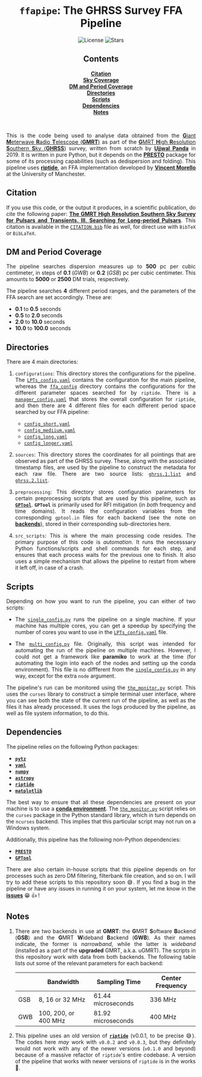 <div align="center">

# `ffapipe`: The GHRSS Survey FFA Pipeline

![License][license]
![Stars][stars]

## Contents

[**Citation**](#citation)<br/>
[**Sky Coverage**](#sky-coverage)<br/>
[**DM and Period Coverage**](#dm-and-period-coverage)<br/>
[**Directories**](#directories)<br/>
[**Scripts**](#scripts)<br/>
[**Dependencies**](#dependencies)<br/>
[**Notes**](#notes)<br/>

</div>
<br/>

<div align="justify">

This is the code being used to analyse data obtained from the [**G**iant
**M**eterwave **R**adio **T**elescope (**GMRT**)][gmrt] as part of the [**G**MRT
**H**igh **R**esolution **S**outhern **S**ky (**GHRSS**)][ghrss] survey, written
from scratch by [**Ujjwal Panda**][upanda] in 2019. It is written in pure
Python, but it depends on the [**PRESTO**][presto] package for some of its
processing capabilities (such as dedispersion and folding). This pipeline uses
[**riptide**][riptide], an FFA implementation developed by [**Vincent
Morello**][morello] at
the University of Manchester.

## Citation

If you use this code, or the output it produces, in a scientific publication, do
cite the following paper: <u>[**The GMRT High Resolution Southern Sky Survey for
Pulsars and Transients. III. Searching for Long-period Pulsars**][GHRSS3]</u>.
This citation is available in the [`CITATION.bib`](CITATION.bib) file as well,
for direct use with `BibTeX` or `BibLaTeX`.

## DM and Period Coverage

The pipeline searches dispersion measures up to **500** pc per cubic centimeter,
in steps of **0.1** (*GWB*) or **0.2** (*GSB*) pc per cubic centimeter. This
amounts to **5000** or **2500** DM trials, respectively.

The pipeline searches **4** different period ranges, and the parameters of the
FFA search are set accordingly. These are:

* **0.1** to **0.5** seconds
* **0.5** to **2.0** seconds
* **2.0** to **10.0** seconds
* **10.0** to **100.0** seconds

## Directories

There are 4 main directories:

1. `configurations`: This directory stores the configurations for the pipeline.
   The [`LPTs_config.yaml`](./configurations/LPTs_config.yaml) contains the
   configuration for the main pipeline, whereas the
   [`ffa_config`](./configurations/ffa_config) directory contains the
   configurations for the different parameter spaces searched for by `riptide`.
   There is a
   [`manager_config.yaml`](./configurations/ffa_config/manager_config.yaml) that
   stores the overall configuration for `riptide`, and then there are 4
   different files for each different period space searched by our FFA pipeline:

    * [`config_short.yaml`](./configurations/ffa_config/config_short.yaml)
    * [`config_mediium.yaml`](./configurations/ffa_config/config_medium.yaml)
    * [`config_long.yaml`](./configurations/ffa_config/config_long.yaml)
    * [`config_longer.yaml`](./configurations/ffa_config/config_longer.yaml)

2. `sources`: This directory stores the coordinates for all pointings that are
   observed as part of the GHRSS survey. These, along with the associated
   timestamp files, are used by the pipeline to construct the metadata for each
   raw file. There are two source lists:
   [`ghrss.1.list`](./sources/ghrss.1.list) and
   [`ghrss.2.list`](./sources/ghrss.2.list).

3. `preprocessing`: This directory stores configuration parameters for certain
   preprocessing scripts that are used by this pipeline, such as
   [**`GPTool`**][gptool]. **`GPTool`** is primarily used for RFI mitigation (in
   *both* frequency and time domains). It reads the configuration variables from
   the corresponding `gptool.in` files for each backend (see the note on
   [**backends**](#notes)), stored in their corresponding sub-directories here.

4. `src_scripts`: This is where the main processing code resides. The primary
   purpose of this code is *automation*. It runs the necesssary Python
   functions/scripts and shell commands for each step, and ensures that each
   process waits for the previous one to finish. It also uses a simple mechanism
   that allows the pipeline to restart from where it left off, in case of a
   crash.

## Scripts

Depending on how you want to run the pipeline, you can either of two scripts:

* The [`single_config.py`](./single_config.py) runs the pipeline on a single
  machine. If your machine has multiple cores, you can get a speedup by
  specifying the number of cores you want to use in the
  [`LPTs_config.yaml`](./configurations/LPTs_config.yaml) file.

* The [`multi_config.py`](./multi_config.py) file. Originally, this script was
  intended for automating the run of the pipeline on multiple machines. However,
  I could not get a framework like **paramiko** to work at the time (for
  automating the login into each of the nodes and setting up the conda
  environment). This file is no diffferent from the
  [`single_config.py`](./single_config.py) in any way, except for the extra
  `node` argument.

The pipeline's run can be monitored using the
[`the_monitor.py`](./the_monitor.py) script. This uses the `curses` library to
construct a simple terminal user interface, where you can see both the state of
the current run of the pipeline, as well as the files it has already processed.
It uses the logs produced by the pipeline, as well as file system information,
to do this.

## Dependencies

The pipeline relies on the following Python packages:

* [**`pytz`**][pytz]
* [**`yaml`**][yaml]
* [**`numpy`**][numpy]
* [**`astropy`**][astropy]
* [**`riptide`**][riptide]
* [**`matplotlib`**][matplotlib]

The best way to ensure that all these dependencies are present on your machine
is to use a [**conda environment**][conda]. The
[`the_monitor.py`](./the_monitor.py) script relies on the `curses` package in
the Python standard library, which in turn depends on the `ncurses` backend.
This implies that this particular script may not run on a Windows system.

Additionally, this pipeline has the following non-Python dependencies:

* [**`PRESTO`**][presto]
* [**`GPTool`**][gptool]

There are also certain in-house scripts that this pipeline depends on for
processes such as zero DM filtering, filterbank file creation, and so on. I will
try to add these scripts to this repository soon :sweat_smile:. If you find a
bug in the pipeline or have any issues in running it on your system, let me know
in the [**issues**][issues] :grin: :+1: !

## Notes

1. There are two backends in use at **GMRT**: the **G**MRT **S**oftware
   **B**ackend (**GSB**) and the **G**MRT **W**ideband **B**ackend (**GWB**). As
   their names indicate, the former is *narrowband*, while the latter is
   *wideband* (installed as a part of the **upgraded** GMRT, a.k.a. uGMRT). The
   scripts in this repository work with data from both backends. The following
   table lists out some of the relevant parameters for each backend:

    <div align="center">

    |     |       Bandwidth      |    Sampling Time   | Center Frequency |
    | --- | -------------------- | ------------------ | ---------------- |
    | GSB |   8, 16 or 32 MHz    | 61.44 microseconds |     336 MHz      |
    | GWB | 100, 200, or 400 MHz | 81.92 microseconds |     400 MHz      |

    </div>

2. This pipeline uses an old version of [**`riptide`**][riptide] (v0.0.1, to be
   precise :sweat_smile:). The codes here *may* work with `v0.0.2` and `v0.0.3`,
   but they definitely would not work with any of the newer versions (`v0.1.0`
   and beyond) because of a massive refactor of `riptide`'s entire codebase. A
   version of the pipeline that works with newer versions of `riptide` is in the
   works :hammer:.

</div>

[morello]: https://github.com/v-morello
[upanda]: https://github.com/astrogewgaw

[GHRSS3]: https://doi.org/10.3847/1538-4357/ac7b91

[gmrt]: http://gmrt.ncra.tifr.res.in
[conda]: https://docs.conda.io/en/latest
[issues]: https://github.com/GHRSS/ffapipe/issues
[ghrss]: http://www.ncra.tifr.res.in/~bhaswati/GHRSS.html

[stars]: https://img.shields.io/github/stars/GHRSS/ffapipe?style=for-the-badge

[arXiv3]: https://img.shields.io/badge/arXiv-2206.00427-B31B1B.svg?style=for-the-badge
[license]: https://img.shields.io/github/license/astrogewgaw/ghrss-ffa?style=for-the-badge

[yaml]: https://pyyaml.org/
[numpy]: https://numpy.org/
[astropy]: https://www.astropy.org/
[matplotlib]: https://matplotlib.org/
[pytz]: https://pythonhosted.org/pytz/
[riptide]: https://github.com/v-morello/riptide
[presto]: https://github.com/scottransom/presto
[gptool]: https://github.com/chowdhuryaditya/gptool

